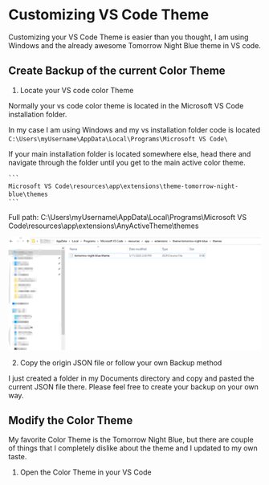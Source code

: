 # Customizing VS Code Theme

Customizing your VS Code Theme is easier than you thought, I am using Windows and the already awesome Tomorrow Night Blue theme in VS code.

## Create Backup of the current Color Theme

1. Locate your VS code color Theme

Normally your vs code color theme is located in the Microsoft VS Code installation folder.

In my case I am using Windows and my vs installation folder code is located
`C:\Users\myUsername\AppData\Local\Programs\Microsoft VS Code\`

If your main installation folder is located somewhere else, head there and navigate through the folder until you get to the main active color theme.

    ```
    Microsoft VS Code\resources\app\extensions\theme-tomorrow-night-blue\themes
    ```

Full path:
C:\Users\myUsername\AppData\Local\Programs\Microsoft VS Code\resources\app\extensions\AnyActiveTheme\themes

![File Explorer](folderLocation.png)

2. Copy the origin JSON file or follow your own Backup method

I just created a folder in my Documents directory and copy and pasted the current JSON file there. Please feel free to create your backup on your own way.

## Modify the Color Theme

My favorite Color Theme is the Tomorrow Night Blue, but there are couple of things that I completely dislike about the theme and I updated to my own taste.

1. Open the Color Theme in your VS Code
